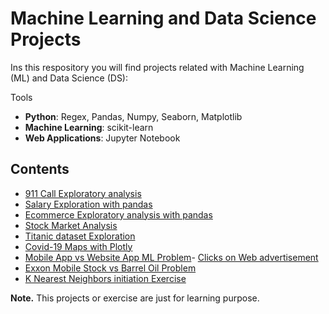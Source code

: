 # Machine Learning and Data Science Projects
Ins this respository you will find projects related with Machine Learning (ML) and Data Science (DS):

Tools 
- **Python**: Regex, Pandas, Numpy, Seaborn, Matplotlib
- **Machine Learning**: scikit-learn
- **Web Applications**: Jupyter Notebook

## Contents
- [911 Call Exploratory analysis](https://github.com/Richardbmk/datascience_machinelearning/blob/master/01-911_Exploration.ipynb)
- [Salary Exploration with pandas](https://github.com/Richardbmk/datascience_machinelearning/blob/master/01-SF%20Salaries%20Exercise.ipynb)
- [Ecommerce  Exploratory analysis with pandas](https://github.com/Richardbmk/datascience_machinelearning/blob/master/03-Ecommerce%20Purchases%20Exercise%20.ipynb)
- [Stock Market Analysis](https://github.com/Richardbmk/datascience_machinelearning/blob/master/Stocks_Analysis.ipynb)
- [Titanic dataset Exploration](https://github.com/Richardbmk/datascience_machinelearning/blob/master/Titanic_Exploration.ipynb)
- [Covid-19 Maps with Plotly](https://github.com/Richardbmk/datascience_machinelearning/blob/master/Covid-19%20Map%20Plots%20with%20Plotly.ipynb)
- [Mobile App vs Website App ML Problem](https://github.com/Richardbmk/datascience_machinelearning/blob/master/Mobile-or-Website-Problem.ipynb)- [Clicks on Web advertisement](https://github.com/Richardbmk/datascience_machinelearning/blob/master/Cliks-on-Advertisement-Problem.ipynb)
- [Exxon Mobile Stock vs Barrel Oil Problem](https://github.com/Richardbmk/datascience_machinelearning/blob/master/ExxonMobile-vs-BarrelOil-Problem.ipynb)
- [K Nearest Neighbors initiation Exercise](https://github.com/Richardbmk/datascience_machinelearning/blob/master/KNN-Simple-Exercise.ipynb)

**Note.** This projects or exercise are just for learning purpose.